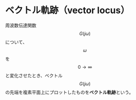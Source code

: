 # ベクトル軌跡（vector locus）

周波数伝達関数 $$G(j\omega)$$ について、$$\omega$$ を $$0\rightarrow \infty$$ と変化させたとき、ベクトル $$G(j\omega)$$ の先端を複素平面上にプロットしたものを**ベクトル軌跡**という。

